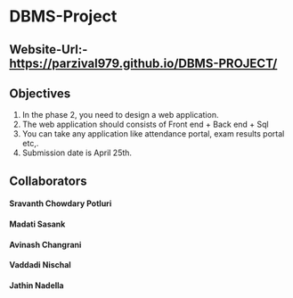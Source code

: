 # DBMS-Project
## Website-Url:- https://parzival979.github.io/DBMS-PROJECT/
## Objectives
1. In the phase 2, you need to design a web application.
2. The web application should consists of Front end + Back end + Sql
3. You can take any application like attendance portal, exam results portal etc,.
4. Submission date is April 25th.

## Collaborators
#### Sravanth Chowdary Potluri
#### Madati Sasank
#### Avinash Changrani
#### Vaddadi Nischal
#### Jathin Nadella
